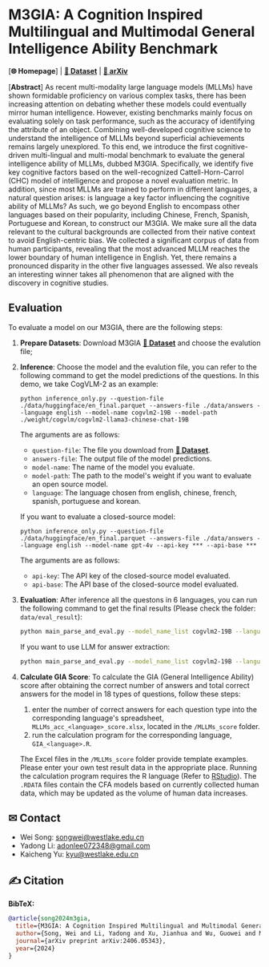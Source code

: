 # M3GIA: A Cognition Inspired Multilingual and Multimodal General Intelligence Ability Benchmark

[**🌐 Homepage**] | [**🤗 Dataset**](https://huggingface.co/datasets/Songweii/M3GIA/) | [**📖 arXiv**](https://arxiv.org/abs/2406.05343) 

[**Abstract**]
As recent multi-modality large language models (MLLMs) have shown formidable proficiency on various complex tasks, there has been increasing attention on debating whether these models could eventually mirror human intelligence.
However, existing benchmarks mainly focus on evaluating solely on task performance, such as the accuracy of identifying the attribute of an object. Combining well-developed cognitive science to understand the intelligence of MLLMs beyond superficial achievements remains largely unexplored. To this end, we introduce the first cognitive-driven multi-lingual and multi-modal benchmark to evaluate the general intelligence ability of MLLMs, dubbed M3GIA. Specifically, we identify five key cognitive factors based on the well-recognized Cattell-Horn-Carrol (CHC) model of intelligence and propose a novel evaluation metric. In addition, since most MLLMs are trained to perform in different languages, a natural question arises: is language a key factor influencing the cognitive ability of MLLMs? As such, we go beyond English to encompass other languages based on their popularity, including Chinese, French, Spanish, Portuguese and Korean, to construct our M3GIA. We make sure all the data relevant to the cultural backgrounds are collected from their native context to avoid English-centric bias. 
We collected a significant corpus of data from human participants, revealing that the most advanced MLLM reaches the lower boundary of human intelligence in English. Yet, there remains a pronounced disparity in the other five languages assessed. We also reveals an interesting winner takes all phenomenon that are aligned with the discovery in cognitive studies.

## Evaluation
To evaluate a model on our M3GIA, there are the following steps:
1. **Prepare Datasets**: Download M3GIA [**🤗 Dataset**](https://huggingface.co/datasets/Songweii/M3GIA/) and choose the evalution file;
2. **Inference**: Choose the model and the evalution file, you can refer to the following command to get the model predictions of the questions. In this demo, we take CogVLM-2 as an example:
   ```Shell
   python inference_only.py --question-file ./data/huggingface/en_final.parquet --answers-file ./data/answers --language english --model-name cogvlm2-19B --model-path ./weight/cogvlm/cogvlm2-llama3-chinese-chat-19B
   ```
   The arguments are as follows:
   - `question-file`: The file you download from [**🤗 Dataset**](https://huggingface.co/datasets/Songweii/M3GIA/).
   - `answers-file`: The output file of the model predictions.
   - `model-name`: The name of the model you evaluate.
   - `model-path`: The path to the model's weight if you want to evaluate an open source model.
   - `language`: The language chosen from english, chinese, french, spanish, portuguese and korean.
   
   If you want to evaluate a closed-source model:
   ```Shell
   python inference_only.py --question-file ./data/huggingface/en_final.parquet --answers-file ./data/answers --language english --model-name gpt-4v --api-key *** --api-base ***
   ```

   The arguments are as follows:
   - `api-key`: The API key of the closed-source model evaluated.
   - `api-base`: The API base of the closed-source model evaluated.

3. **Evaluation**:
   After inference all the questons in 6 languages, you can run the following command to get the final results (Please check the folder: `data/eval_result`):
   ```bash
   python main_parse_and_eval.py --model_name_list cogvlm2-19B --language_list chinese english spanish french portuguese korean
   ```

   If you want to use LLM for answer extraction:
   ```bash
   python main_parse_and_eval.py --model_name_list cogvlm2-19B --language_list chinese english spanish french portuguese korean --openai-api-key *** --openai-api-base ***
   ```

4. **Calculate GIA Score**: To calculate the GIA (General Intelligence Ability) score after obtaining the correct number of answers and total correct answers for the model in 18 types of questions, follow these steps:
   1. enter the number of correct answers for each question type into the corresponding language's spreadsheet, `MLLMs_acc_<language>_score.xlsx`, located in the `/MLLMs_score` folder.
   2. run the calculation program for the corresponding language, `GIA_<language>.R`.
   
   The Excel files in the `/MLLMs_score` folder provide template examples. Please enter your own test result data in the appropriate place. Running the calculation program requires the R language (Refer to [RStudio](https://posit.co/products/open-source/rstudio/)). The `.RDATA` files contain the CFA models based on currently collected human data, which may be updated as the volume of human data increases.

## ✉ Contact
- Wei Song: songwei@westlake.edu.cn
- Yadong Li: adonlee072348@gmail.com
- Kaicheng Yu: kyu@westlake.edu.cn

## ✍ Citation

**BibTeX:**
```bibtex
@article{song2024m3gia,
  title={M3GIA: A Cognition Inspired Multilingual and Multimodal General Intelligence Ability Benchmark},
  author={Song, Wei and Li, Yadong and Xu, Jianhua and Wu, Guowei and Ming, Lingfeng and Yi, Kexin and Luo, Weihua and Li, Houyi and Du, Yi and Guo, Fangda and others},
  journal={arXiv preprint arXiv:2406.05343},
  year={2024}
}
```
